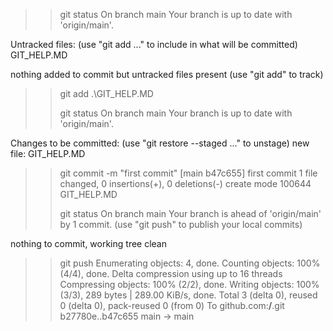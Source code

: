 >>
>>
>> git status
On branch main
Your branch is up to date with 'origin/main'.

Untracked files:
  (use "git add <file>..." to include in what will be committed)
        GIT_HELP.MD

nothing added to commit but untracked files present (use "git add" to track)
>>
>>
>> git add .\GIT_HELP.MD
>>
>>
>> git status
On branch main
Your branch is up to date with 'origin/main'.

Changes to be committed:
  (use "git restore --staged <file>..." to unstage)
        new file:   GIT_HELP.MD

>>
>>
>> git commit -m "first commit"
[main b47c655] first commit
 1 file changed, 0 insertions(+), 0 deletions(-)
 create mode 100644 GIT_HELP.MD
>>
>>
>> git status
On branch main
Your branch is ahead of 'origin/main' by 1 commit.
  (use "git push" to publish your local commits)

nothing to commit, working tree clean
>>
>>
>> git push
Enumerating objects: 4, done.
Counting objects: 100% (4/4), done.
Delta compression using up to 16 threads
Compressing objects: 100% (2/2), done.
Writing objects: 100% (3/3), 289 bytes | 289.00 KiB/s, done.
Total 3 (delta 0), reused 0 (delta 0), pack-reused 0 (from 0)
To github.com:****/****.git
   b27780e..b47c655  main -> main
